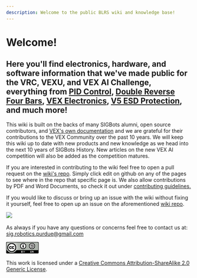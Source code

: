 ```yaml
---
description: Welcome to the public BLRS wiki and knowledge base!
---
```


# Welcome!

## Here you'll find electronics, hardware, and software information that we've made public for the VRC, VEXU, and VEX AI Challenge, everything from [PID Control](software/control-algorithms/pid-controller.md), [Double Reverse Four Bars](hardware/lifts/dr4b.md), [VEX Electronics](vex-electronics/vex-electronics/), [V5 ESD Protection](vex-electronics/v5-esd-protection-board.md), and much more!

This wiki is built on the backs of many SIGBots alumni, open source contributors, and [VEX's own documentation](https://kb.vex.com/hc/en-us) and we are grateful for their contributions to the VEX Community over the past 10 years. We will keep this wiki up to date with new products and new knowledge as we head into the next 10 years of SIGBots History. New articles on the new VEX AI competition will also be added as the competition matures.

If you are interested in contributing to the wiki feel free to open a pull request on the [wiki's repo](https://github.com/purduesigbots/BLRS-Wiki). Simply click edit on github on any of the pages to see where in the repo that specific page is. We also allow contributions by PDF and Word Documents, so check it out under [contributing guidelines.](contributing-guidelines.md)

If you would like to discuss or bring up an issue with the wiki without fixing it yourself, feel free to open up an issue on the aforementioned [wiki repo](https://github.com/purduesigbots/BLRS-Wiki).

![](.gitbook/assets/CJR\_0346.JPG)

As always if you have any questions or concerns feel free to contact us at: [sig.robotics.purdue@gmail.com](mailto:Sig.robotics.purdue@gmail.com)

![](<.gitbook/assets/image (9).png>)

&#x20;This work is licensed under a [Creative Commons Attribution-ShareAlike 2.0 Generic License](https://creativecommons.org/licenses/by-sa/2.0/).
